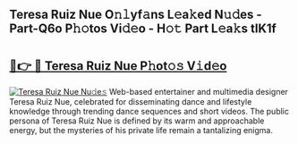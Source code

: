 ## Teresa Ruiz Nue O𝚗𝚕yf𝚊ns L𝚎a𝚔ed N𝚞𝚍es - Part-Q6o P𝚑𝚘tos Vi𝚍𝚎o - H𝚘𝚝 Part L𝚎a𝚔s tlK1f

# <h2><a href="http://kff35l.oniu.top/?m=Teresa+Ruiz+Nue">🔗👉 🔴 Teresa Ruiz Nue P𝚑ot𝚘𝚜 V𝚒d𝚎o</a></h2>

[![Teresa Ruiz Nue Nu𝚍e𝚜](https://i.imgur.com/0qMVB7G.gif)](http://kff35l.oniu.top/?m=Teresa+Ruiz+Nue)
Web-based entertainer and multimedia designer Teresa Ruiz Nue, celebrated for disseminating dance and lifestyle knowledge through trending dance sequences and short videos. The public persona of Teresa Ruiz Nue is defined by its warm and approachable energy, but the mysteries of his private life remain a tantalizing enigma.  
